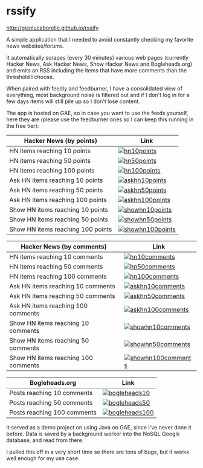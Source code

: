 rssify
=============================

http://gianlucaborello.github.io/rssify

A simple application that I needed to avoid constantly checking my favorite news websites/forums.

It automatically scrapes (every 30 minutes) various web pages (currently Hacker News, Ask Hacker News, Show Hacker News and Bogleheads.org) and emits an RSS including the items that have more comments than the threshold I choose.

When paired with feedly and feedburner, I have a consolidated view of everything, most background noise is filtered out and if I don't log in for a few days items will still pile up so I don't lose content.

The app is hosted on GAE, so in case you want to use the feeds yourself, here they are (please use the feedburner ones so I can keep this running in the free tier):

Hacker News (by points) | Link
---- | ---- 
HN items reaching 10 points | [![hn10points](http://feeds.feedburner.com/~fc/hn10points?bg=99ccff&amp;fg=444444&amp;anim=0)](http://feeds.feedburner.com/hn10points)
HN items reaching 50 points | [![hn50points](http://feeds.feedburner.com/~fc/hn50points?bg=99ccff&amp;fg=444444&amp;anim=0)](http://feeds.feedburner.com/hn50points)
HN items reaching 100 points | [![hn100points](http://feeds.feedburner.com/~fc/hn100points?bg=99ccff&amp;fg=444444&amp;anim=0)](http://feeds.feedburner.com/hn100points)
Ask HN items reaching 10 points | [![askhn10points](http://feeds.feedburner.com/~fc/askhn10points?bg=99ccff&amp;fg=444444&amp;anim=0)](http://feeds.feedburner.com/askhn10points)
Ask HN items reaching 50 points | [![askhn50points](http://feeds.feedburner.com/~fc/askhn50points?bg=99ccff&amp;fg=444444&amp;anim=0)](http://feeds.feedburner.com/askhn50points)
Ask HN items reaching 100 points | [![askhn100points](http://feeds.feedburner.com/~fc/askhn100points?bg=99ccff&amp;fg=444444&amp;anim=0)](http://feeds.feedburner.com/askhn100points)
Show HN items reaching 10 points | [![showhn10points](http://feeds.feedburner.com/~fc/showhn10points?bg=99ccff&amp;fg=444444&amp;anim=0)](http://feeds.feedburner.com/showhn10points)
Show HN items reaching 50 points | [![showhn50points](http://feeds.feedburner.com/~fc/showhn50points?bg=99ccff&amp;fg=444444&amp;anim=0)](http://feeds.feedburner.com/showhn50points)
Show HN items reaching 100 points | [![showhn100points](http://feeds.feedburner.com/~fc/showhn100points?bg=99ccff&amp;fg=444444&amp;anim=0)](http://feeds.feedburner.com/showhn100points)

Hacker News (by comments) | Link
---- | ---- 
HN items reaching 10 comments | [![hn10comments](http://feeds.feedburner.com/~fc/hn10comments?bg=99ccff&amp;fg=444444&amp;anim=0)](http://feeds.feedburner.com/hn10comments)
HN items reaching 50 comments | [![hn50comments](http://feeds.feedburner.com/~fc/hn50comments?bg=99ccff&amp;fg=444444&amp;anim=0)](http://feeds.feedburner.com/hn50comments)
HN items reaching 100 comments | [![hn100comments](http://feeds.feedburner.com/~fc/hn100comments?bg=99ccff&amp;fg=444444&amp;anim=0)](http://feeds.feedburner.com/hn100comments)
Ask HN items reaching 10 comments | [![askhn10comments](http://feeds.feedburner.com/~fc/askhn10comments?bg=99ccff&amp;fg=444444&amp;anim=0)](http://feeds.feedburner.com/askhn10comments)
Ask HN items reaching 50 comments | [![askhn50comments](http://feeds.feedburner.com/~fc/askhn50comments?bg=99ccff&amp;fg=444444&amp;anim=0)](http://feeds.feedburner.com/askhn50comments)
Ask HN items reaching 100 comments | [![askhn100comments](http://feeds.feedburner.com/~fc/askhn100comments?bg=99ccff&amp;fg=444444&amp;anim=0)](http://feeds.feedburner.com/askhn100comments)
Show HN items reaching 10 comments | [![showhn10comments](http://feeds.feedburner.com/~fc/showhn10comments?bg=99ccff&amp;fg=444444&amp;anim=0)](http://feeds.feedburner.com/showhn10comments)
Show HN items reaching 50 comments | [![showhn50comments](http://feeds.feedburner.com/~fc/showhn50comments?bg=99ccff&amp;fg=444444&amp;anim=0)](http://feeds.feedburner.com/showhn50comments)
Show HN items reaching 100 comments | [![showhn100comments](http://feeds.feedburner.com/~fc/showhn100comments?bg=99ccff&amp;fg=444444&amp;anim=0)](http://feeds.feedburner.com/showhn100comments)

Bogleheads.org | Link
---- | ---- 
Posts reaching 10 comments | [![bogleheads10](http://feeds.feedburner.com/~fc/bogleheads10?bg=99ccff&amp;fg=444444&amp;anim=0)](http://feeds.feedburner.com/bogleheads10)
Posts reaching 50 comments | [![bogleheads50](http://feeds.feedburner.com/~fc/bogleheads50?bg=99ccff&amp;fg=444444&amp;anim=0)](http://feeds.feedburner.com/bogleheads50)
Posts reaching 100 comments | [![bogleheads100](http://feeds.feedburner.com/~fc/bogleheads100?bg=99ccff&amp;fg=444444&amp;anim=0)](http://feeds.feedburner.com/bogleheads100)

It served as a demo project on using Java on GAE, since I've never done it before. Data is saved by a background worker into the NoSQL Google database, and read from there.

I pulled this off in a very short time so there are tons of bugs, but it works well enough for my use case.

